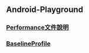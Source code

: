 ## Android-Playground

### [Performance文件說明](https://xiao-fu.gitbook.io/performance/)

### [BaselineProfile](https://xiao-fu.gitbook.io/performance/)
